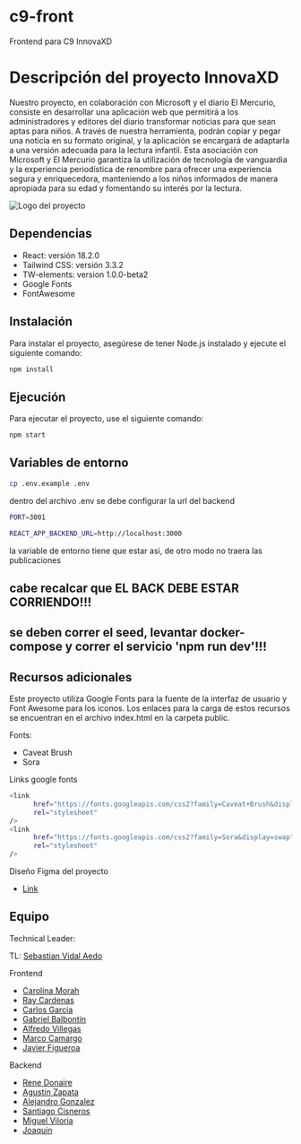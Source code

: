 # c9-front

Frontend para C9 InnovaXD 

# Descripción del proyecto InnovaXD

Nuestro proyecto, en colaboración con Microsoft y el diario El Mercurio, consiste en desarrollar una aplicación web que permitirá a los administradores y editores del diario transformar noticias para que sean aptas para niños. A través de nuestra herramienta, podrán copiar y pegar una noticia en su formato original, y la aplicación se encargará de adaptarla a una versión adecuada para la lectura infantil. Esta asociación con Microsoft y El Mercurio garantiza la utilización de tecnología de vanguardia y la experiencia periodística de renombre para ofrecer una experiencia segura y enriquecedora, manteniendo a los niños informados de manera apropiada para su edad y fomentando su interés por la lectura.

![Logo del proyecto](../assets/images/logo_innova_blue.jpg)

## Dependencias

- React: versión 18.2.0
- Tailwind CSS: versión 3.3.2
- TW-elements: version 1.0.0-beta2
- Google Fonts
- FontAwesome

## Instalación

Para instalar el proyecto, asegúrese de tener Node.js instalado y ejecute el siguiente comando:

```bash
npm install
```

## Ejecución

Para ejecutar el proyecto, use el siguiente comando:

```bash
npm start
```

## Variables de entorno

```bash
cp .env.example .env
```

dentro del archivo .env se debe configurar la url del backend

```bash
PORT=3001

REACT_APP_BACKEND_URL=http://localhost:3000
```

la variable de entorno tiene que estar asi, de otro modo no traera las publicaciones

## cabe recalcar que EL BACK DEBE ESTAR CORRIENDO!!!

## se deben correr el seed, levantar docker-compose y correr el servicio 'npm run dev'!!!

## Recursos adicionales

Este proyecto utiliza Google Fonts para la fuente de la interfaz de usuario y Font Awesome para los iconos. Los enlaces para la carga de estos recursos se encuentran en el archivo index.html en la carpeta public.

Fonts:

- Caveat Brush
- Sora

Links google fonts

```bash
<link
      href="https://fonts.googleapis.com/css2?family=Caveat+Brush&display=swap"
      rel="stylesheet"
/>
<link
      href="https://fonts.googleapis.com/css2?family=Sora&display=swap"
      rel="stylesheet"
/>
```

Diseño Figma del proyecto

- [Link](https://www.figma.com/file/VnhCQuQqPkpG91cMHEJMIG/Edición-Proyecto?type=design&node-id=4-596&t=nuNz0b38I35khcBI-0)

## Equipo

Technical Leader:

TL: [Sebastian Vidal Aedo](https://github.com/sebavidal10)

Frontend

- [Carolina Morah](url)
- [Ray Cardenas](url)
- [Carlos Garcia](url)
- [Gabriel Balbontin](url)
- [Alfredo Villegas](url)
- [Marco Camargo](url)
- [Javier Figueroa](url)

Backend

- [Rene Donaire](url)
- [Agustin Zapata](url)
- [Alejandro Gonzalez](url)
- [Santiago Cisneros](url)
- [Miguel Viloria](url)
- [Joaquin](url)
